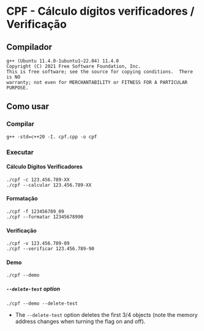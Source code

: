 # CPF - Cálculo dígitos verificadores / Verificação

## Compilador

```console
g++ (Ubuntu 11.4.0-1ubuntu1~22.04) 11.4.0
Copyright (C) 2021 Free Software Foundation, Inc.
This is free software; see the source for copying conditions.  There is NO
warranty; not even for MERCHANTABILITY or FITNESS FOR A PARTICULAR PURPOSE.
```

## Como usar

### Compilar

```console
g++ -std=c++20 -I. cpf.cpp -o cpf
```

### Executar

#### Cálculo Dígitos Verificadores

```console
./cpf -c 123.456.789-XX
./cpf --calcular 123.456.789-XX
```

#### Formatação

```console
./cpf -f 123456789_09
./cpf --formatar 12345678990
```

#### Verificação

```console
./cpf -v 123.456.789-09
./cpf --verificar 123.456.789-90
```

#### Demo

```console
./cpf --demo
```

##### `--delete-test` option

```console
./cpf --demo --delete-test
```

- The `--delete-test` option deletes the first 3/4 objects (note the memory address changes when turning the flag on and off).
